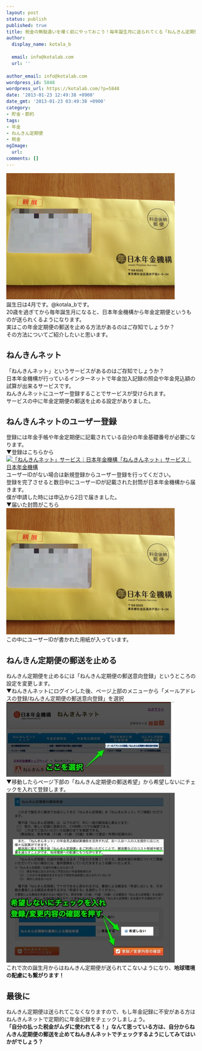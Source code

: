 ```yaml
---
layout: post
status: publish
published: true
title: 税金の無駄遣いを嘆く前にやっておこう！毎年誕生月に送られてくる「ねんきん定期便」の郵送を止める方法！
author:
  display_name: kotala_b

  email: info@kotalab.com
  url: ''

author_email: info@kotalab.com
wordpress_id: 5848
wordpress_url: https://kotalab.com/?p=5848
date: '2013-01-23 12:49:38 +0900'
date_gmt: '2013-01-23 03:49:38 +0900'
category:
- 貯金・節約
tags:
- 年金
- ねんきん定期便
- 税金
ogImage:
  url:
comments: []
---
```

<p><a href="/wp-content/uploads/nenkin_130123.png" target="_blank"><img src="/wp-content/uploads/nenkin_130123-448x336.png" alt="nenkin_130123" width="448" height="336" class="alignnone size-large wp-image-5851" /></a><br />
誕生日は4月です。@kotala_bです。<br />
20歳を過ぎてから毎年誕生月になると、日本年金機構から年金定期便というものが送られくるようになります。<br />
実はこの年金定期便の郵送を止める方法があるのはご存知でしょうか？<br />
その方法についてご紹介したいと思います。<br />
</p>
<!--more-->
<h2>ねんきんネット</h2>
<p>「ねんきんネット」というサービスがあるのはご存知でしょうか？<br />
日本年金機構が行っているインターネットで年金加入記録の照会や年金見込額の試算が出来るサービスです。<br />
ねんきんネットにユーザー登録することでサービスが受けられます。<br />
サービスの中に年金定期便の郵送を止める設定がありました。</p>
<h2>ねんきんネットのユーザー登録</h2>
<p>登録には年金手帳や年金定期便に記載されている自分の年金基礎番号が必要になります。<br />
▼登録はこちらから<br />
<a href="http://www.nenkin.go.jp/n/www/n_net/" target="_blank"><img  class="alignleft" src="https://capture.heartrails.com/150x130?http://www.nenkin.go.jp/n/www/n_net/" alt="「ねんきんネット」サービス｜日本年金機構" width="150" height="130" /></a><a href="http://www.nenkin.go.jp/n/www/n_net/" target="_blank">「ねんきんネット」サービス｜日本年金機構</a><a href="https://b.hatena.ne.jp/entry/http://www.nenkin.go.jp/n/www/n_net/" target="_blank"><img border="0" src="https://b.hatena.ne.jp/entry/image/http://www.nenkin.go.jp/n/www/n_net/" alt="" /></a><br style="clear:both;" />ユーザーIDがない場合は新規登録からユーザー登録を行ってください。<br />
登録を完了させると数日中にユーザーIDが記載された封筒が日本年金機構から届きます。<br />
僕が申請した時には申込から2日で届きました。<br />
▼届いた封筒がこちら<br />
<a href="/wp-content/uploads/nenkin_130123.png" target="_blank"><img src="/wp-content/uploads/nenkin_130123-448x336.png" alt="nenkin_130123" width="448" height="336" class="alignnone size-large wp-image-5851" /></a><br />
この中にユーザーIDが書かれた用紙が入っています。</p>
<h2>ねんきん定期便の郵送を止める</h2>
<p>ねんきん定期便を止めるには「ねんきん定期便の郵送意向登録」というところの設定を変更します。<br />
▼ねんきんネットにログインした後、ページ上部のメニューから「メールアドレスの登録/ねんきん定期便の郵送意向登録」を選択<br />
<a href="/wp-content/uploads/nenkin_130123_01.jpg" target="_blank"><img src="/wp-content/uploads/nenkin_130123_01-448x199.jpg" alt="nenkin_130123_01" width="448" height="199" class="alignnone size-large wp-image-5849" /></a><br />
▼移動したらページ下部の「ねんきん定期便の郵送希望」から希望しないにチェックを入れて登録します。<br />
<a href="/wp-content/uploads/nenkin_130123_02.jpg"><img src="/wp-content/uploads/nenkin_130123_02-448x452.jpg" alt="nenkin_130123_02" width="448" height="452" class="alignnone size-large wp-image-5850" /></a><br />
これで次の誕生月からはねんきん定期便が送られてこないようになり、<strong>地球環境の配慮にも繋がります！</strong></p>
<h2>最後に</h2>
<p>ねんきん定期便は送られてこなくなりますので、もし年金記録に不安がある方はねんきんネットで定期的に年金記録をチェックしましょう。<br />
<strong>「自分の払った税金がムダに使われてる！」なんて思っている方は、自分からねんきん定期便の郵送を止めてねんきんネットでチェックするようにしてみてはいかがでしょう？</strong></p>
